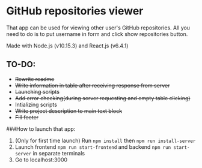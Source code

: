 # GitHub repositories viewer

That app can be used for viewing other user's GitHub repositories. All you need to do is to put username in form and click show repositories button.

Made with Node.js (v10.15.3) and React.js (v6.4.1)

## TO-DO:
* ~~Rewrite readme~~
* ~~Write information in table after receiving response from server~~
* ~~Launching scripts~~
* ~~Add error checking(during server requesting and empty table clicking)~~
* Intializing scripts
* ~~Write project description to main text block~~ 
* ~~Fill footer~~

###How to launch that app:
1. (Only for first time launch) Run ```npm install``` then ```npm run install-server```
2. Launch frontend ```npm run start-frontend``` and backend ```npm run start-server``` in separate terminals
3. Go to localhost:3000
